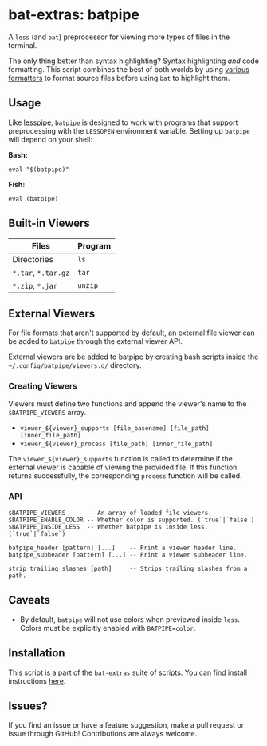 # bat-extras: batpipe

A `less` (and `bat`) preprocessor for viewing more types of files in the terminal.

The only thing better than syntax highlighting? Syntax highlighting *and* code formatting. This script combines the best of both worlds by using [various formatters](#Languages) to format source files before using `bat` to highlight them.



## Usage
Like [lesspipe](https://github.com/wofr06/lesspipe), `batpipe` is designed to work with programs that support preprocessing with the `LESSOPEN` environment variable. Setting up `batpipe` will depend on your shell:

**Bash:**

    eval "$(batpipe)"

**Fish:**

    eval (batpipe)



## Built-in Viewers

| Files                | Program                     |
| -------------------- | --------------------------- |
| Directories          | `ls`                        |
| `*.tar`, `*.tar.gz`  | `tar`                       |
| `*.zip`, `*.jar`     | `unzip`                     |



## External Viewers

For file formats that aren't supported by default, an external file viewer can be added to `batpipe` through the external viewer API.

External viewers are be added to batpipe by creating bash scripts inside the `~/.config/batpipe/viewers.d/` directory.

### Creating Viewers

Viewers must define two functions and append the viewer's name to the `$BATPIPE_VIEWERS` array.

 - `viewer_${viewer}_supports [file_basename] [file_path] [inner_file_path]`
 - `viewer_${viewer}_process [file_path] [inner_file_path]`

The `viewer_${viewer}_supports` function is called to determine if the external viewer is capable of viewing the provided file. If this function returns successfully, the corresponding `process` function will be called.  

### API

    $BATPIPE_VIEWERS      -- An array of loaded file viewers.
    $BATPIPE_ENABLE_COLOR -- Whether color is supported. (`true`|`false`)
    $BATPIPE_INSIDE_LESS  -- Whether batpipe is inside less. (`true`|`false`)
    
    batpipe_header [pattern] [...]    -- Print a viewer header line.
    batpipe_subheader [pattern] [...] -- Print a viewer subheader line.

    strip_trailing_slashes [path]     -- Strips trailing slashes from a path.




## Caveats

- By default, `batpipe` will not use colors when previewed inside `less`.
  Colors must be explicitly enabled with `BATPIPE=color`.


## Installation

This script is a part of the `bat-extras` suite of scripts. You can find install instructions [here](../README.md#installation).



## Issues?

If you find an issue or have a feature suggestion, make a pull request or issue through GitHub!
Contributions are always welcome.
